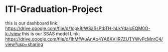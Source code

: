 # ITI-Graduation-Project

this is our dashboard link: https://drive.google.com/file/d/1opk8rWSaSsPtbTH-hLkYdalcEQM0O-k-/view
this is our SSAS model Link: https://drive.google.com/file/d/1hMfWuAnAo4YA6XVIlR7ZUTYWvPcMnrC4/view?usp=sharing
